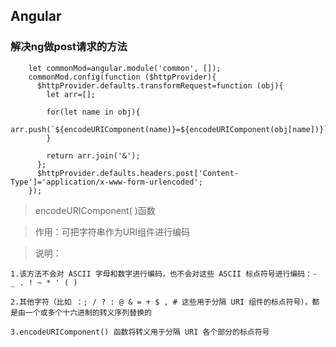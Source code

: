 ## Angular

### 解决ng做post请求的方法

```
	let commonMod=angular.module('common', []);
	commonMod.config(function ($httpProvider){
	  $httpProvider.defaults.transformRequest=function (obj){
	    let arr=[];
	
	    for(let name in obj){
	      arr.push(`${encodeURIComponent(name)}=${encodeURIComponent(obj[name])}`);
	    }
	
	    return arr.join('&');
	  };
	  $httpProvider.defaults.headers.post['Content-Type']='application/x-www-form-urlencoded';
	});
```

> encodeURIComponent( )函数

> 作用：可把字符串作为URI组件进行编码

> 说明：

	1.该方法不会对 ASCII 字母和数字进行编码，也不会对这些 ASCII 标点符号进行编码：- _ . ! ~ * ' ( )
	
	2.其他字符（比如 ：; / ? : @ & = + $ , # 这些用于分隔 URI 组件的标点符号），都是由一个或多个十六进制的转义序列替换的
	
	3.encodeURIComponent() 函数将转义用于分隔 URI 各个部分的标点符号
